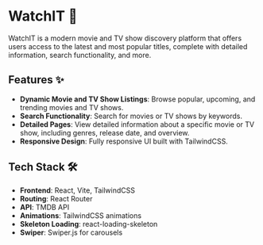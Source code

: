 # WatchIT 🎥

WatchIT is a modern movie and TV show discovery platform that offers users access to the latest and most popular titles, complete with detailed information, search functionality, and more.

## Features ✨

- **Dynamic Movie and TV Show Listings**: Browse popular, upcoming, and trending movies and TV shows.
- **Search Functionality**: Search for movies or TV shows by keywords.
- **Detailed Pages**: View detailed information about a specific movie or TV show, including genres, release date, and overview.
- **Responsive Design**: Fully responsive UI built with TailwindCSS.

## Tech Stack 🛠️

- **Frontend**: React, Vite, TailwindCSS
- **Routing**: React Router
- **API**: TMDB API
- **Animations**: TailwindCSS animations
- **Skeleton Loading**: react-loading-skeleton
- **Swiper**: Swiper.js for carousels
